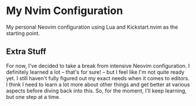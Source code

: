 # My Nvim Configuration

My personal Neovim configuration using Lua and Kickstart.nvim as the starting point.

## Extra Stuff

For now, I've decided to take a break from intensive Neovim configuration. I definitely learned a lot – that's for sure! – but I feel like I'm not quite ready yet. I still haven't fully figured out my exact needs when it comes to editors. I think I need to learn a lot more about other things and get better at various aspects before diving back into this. So, for the moment, I'll keep learning, but one step at a time.
